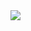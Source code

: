 <img src="https://static.wikia.nocookie.net/ensemble-stars/images/d/d2/%28Encounter_on_Cruise_Ship%29_Natsume_Sakasaki_Chibi.gif/revision/latest?cb=20220723211211">
